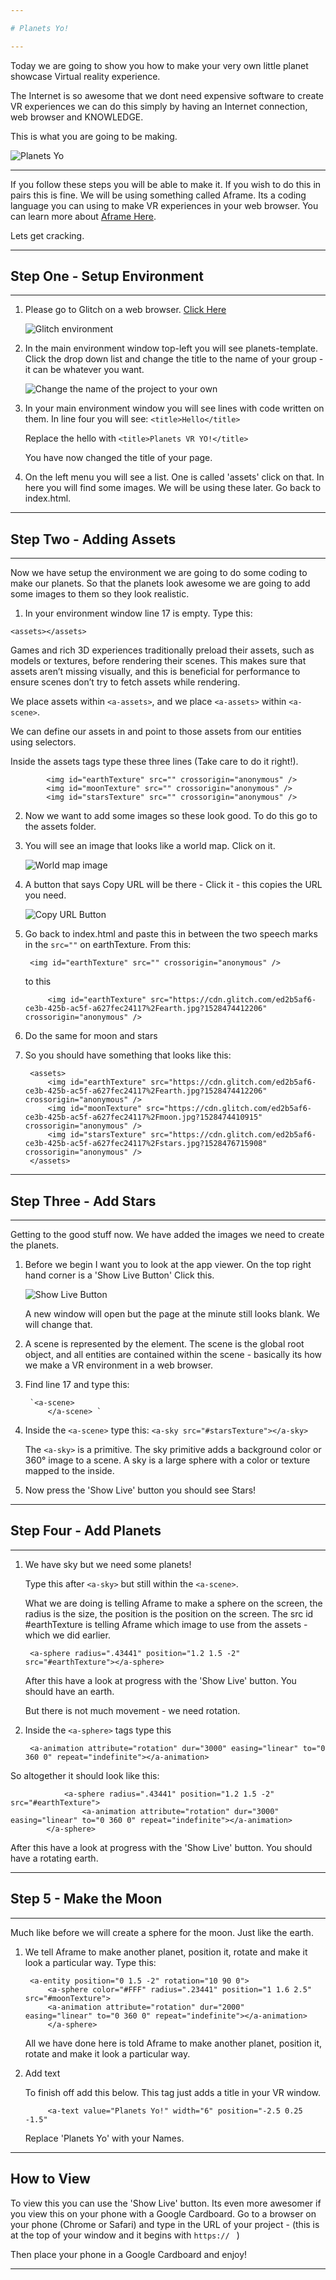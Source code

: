 ```yaml
---

# Planets Yo!

---
```


Today we are going to show you how to make your very own little planet showcase Virtual reality experience.  

The Internet is so awesome that we dont need expensive software to create VR experiences we can do this simply by having an Internet connection, web browser and KNOWLEDGE.  

This is what you are going to be making.

![Planets Yo](https://www.dropbox.com/s/7sdfm9o3s5ugnn8/Screenshot%202018-06-12%2017.50.26.png?raw=1)


---

If you follow these steps you will be able to make it.  If you wish to do this in pairs this is fine.  We will be using something called Aframe.  Its a coding language you can using to make VR experiences in your web browser. You can learn more about [Aframe Here](https://aframe.io/).

Lets get cracking.

---

## Step One - Setup Environment
 
---

1. Please go to Glitch on a web browser.  [Click Here](https://goo.gl/nJh99a)

	![Glitch environment](https://www.dropbox.com/s/6o0324j1407dr50/Screenshot%202018-06-12%2020.22.44.png?raw=1)

2. In the main environment window top-left you will see planets-template. Click the drop down list and change the title to the name of your group - it can be whatever you want.

	![Change the name of the project to your own](https://www.dropbox.com/s/h059ytxq566o05o/Screenshot%202018-06-12%2020.24.17.png?raw=1)


3. In your main environment window you will see lines with code written on them.  In line four you will see: `<title>Hello</title>`

	Replace the hello with `<title>Planets VR YO!</title>`

	You have now changed the title of your page.


4. On the left menu you will see a list. One is called 'assets' click on that.  In here you will find some images.  We will be using these later. Go back to index.html.


---

## Step Two - Adding Assets

---

Now we have setup the environment we are going to do some coding to make our planets.  So that the planets look awesome we are going to add some images to them so they look realistic.

1. In your environment window line 17 is empty.  Type this: 


`<assets></assets>`


Games and rich 3D experiences traditionally preload their assets, such as models or textures, before rendering their scenes. This makes sure that assets aren’t missing visually, and this is beneficial for performance to ensure scenes don’t try to fetch assets while rendering.

We place assets within `<a-assets>`, and we place `<a-assets>` within `<a-scene>`. 

We can define our assets in <a-assets> and point to those assets from our entities using selectors.

Inside the assets tags type these three lines (Take care to do it right!). 

			<img id="earthTexture" src="" crossorigin="anonymous" />
			<img id="moonTexture" src="" crossorigin="anonymous" />
			<img id="starsTexture" src="" crossorigin="anonymous" />



2. Now we want to add some images so these look good.  To do this go to the assets folder.

3. You will see an image that looks like a world map. Click on it.

	![World map image](https://www.dropbox.com/s/mfhfgz4sv46s656/Screenshot%202018-06-12%2020.25.44.png?raw=1)

4. A button that says Copy URL will be there - Click it - this copies the URL you need.

	![Copy URL Button](https://www.dropbox.com/s/m399tnwib2wao5x/Screenshot%202018-06-12%2020.27.19.png?raw=1)

5. Go back to index.html and paste this in between the two speech marks in the `src=""` on earthTexture. From this:

		<img id="earthTexture" src="" crossorigin="anonymous" />

	to this


			<img id="earthTexture" src="https://cdn.glitch.com/ed2b5af6-	ce3b-425b-ac5f-a627fec24117%2Fearth.jpg?1528474412206" 		crossorigin="anonymous" />


6. Do the same for moon and stars
7. So you should have something that looks like this:


		<assets>
        	<img id="earthTexture" src="https://cdn.glitch.com/ed2b5af6-ce3b-425b-ac5f-a627fec24117%2Fearth.jpg?1528474412206" crossorigin="anonymous" />
        	<img id="moonTexture" src="https://cdn.glitch.com/ed2b5af6-ce3b-425b-ac5f-a627fec24117%2Fmoon.jpg?1528474410915" crossorigin="anonymous" />
        	<img id="starsTexture" src="https://cdn.glitch.com/ed2b5af6-ce3b-425b-ac5f-a627fec24117%2Fstars.jpg?1528476715908" crossorigin="anonymous" />
    	</assets> 


---

## Step Three - Add Stars

---

Getting to the good stuff now.  We have added the images we need to create the planets.

1. Before we begin I want you to look at the app viewer.  On the top right hand corner is a 'Show Live Button' Click this.  

	![Show Live Button](https://www.dropbox.com/s/4vlqphercrhj0c6/Screenshot%202018-06-12%2020.29.17.png?raw=1)
	
	A new window will open but the page at the minute still looks blank.  We will change that.

2. A scene is represented by the <a-scene> element. The scene is the global root object, and all entities are contained within the scene - basically its how we make a VR environment in a web browser.

3. Find line 17 and type this:

		`<a-scene>
			</a-scene> `

4. Inside the `<a-scene>`  type this: `<a-sky src="#starsTexture"></a-sky>`

	The `<a-sky>` is a primitive.  The sky primitive adds a background color 	or 360° image to a scene. A sky is a large sphere with a color or texture	 	mapped to the inside.

5. Now press the 'Show Live' button you should see Stars!

---

## Step Four - Add Planets

---

1. We have sky but we need some planets!

	Type this after `<a-sky>` but still within the `<a-scene>`.

	What we are doing is telling Aframe to make a sphere on the screen, the 	radius is the size, the position is the position on the screen. The src id 	#earthTexture is telling Aframe which image to use from the assets - which 	we did earlier.

		<a-sphere radius=".43441" position="1.2 1.5 -2" src="#earthTexture"></a-sphere>

	After this have a look at progress with the 'Show Live' button.  You should have an earth.

	But there is not much movement - we need rotation.  

2. Inside the `<a-sphere>` tags type this

		<a-animation attribute="rotation" dur="3000" easing="linear" to="0 360 0" repeat="indefinite"></a-animation>

So altogether it should look like this:

				<a-sphere radius=".43441" position="1.2 1.5 -2" 					src="#earthTexture">
    				<a-animation attribute="rotation" dur="3000" easing="linear" to="0 360 0" repeat="indefinite"></a-animation>
    		</a-sphere>
    
After this have a look at progress with the 'Show Live' button.  You should have a rotating earth.

---

## Step 5 - Make the Moon

---

Much like before we will create a sphere for the moon.  Just like the earth.

1. We tell Aframe to make another planet, position it, rotate and make it look a particular way. Type this:

   		<a-entity position="0 1.5 -2" rotation="10 90 0">
      		<a-sphere color="#FFF" radius=".23441" position="1 1.6 2.5" 							src="#moonTexture">
        	<a-animation attribute="rotation" dur="2000" 					easing="linear" to="0 360 0" repeat="indefinite"></a-animation>
      		</a-sphere>
    </a-entity>
      
	All we have done here is told Aframe to make another planet, position it, 	rotate and make it look a particular way.


2. Add text

	To finish off add this below.  This tag just adds a title in your VR window.

			<a-text value="Planets Yo!" width="6" position="-2.5 0.25 -1.5"

	Replace 'Planets Yo' with your Names.  

---

## How to View

To view this you can use the 'Show Live' button.  Its even more awesomer if you view this on your phone with a Google Cardboard.  Go to a browser on your phone (Chrome or Safari) and type in the URL of your project - (this is at the top of your window and it begins with `https:// ` )

Then place your phone in a Google Cardboard and enjoy!

---






